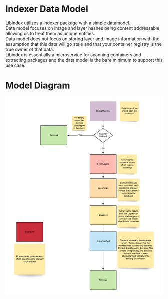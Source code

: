 # Indexer Data Model
Libindex utilizes a indexer package with a simple datamodel.  
Data model focuses on image and layer hashes being content addressable allowing us to treat them as unique entities.  
Data model does not focus on storing layer and image information with the assumption that this data will go stale and that your container registry is the true owner of that data.  
Libindex is essentially a microservice for scanning containers and extracting packages and the data model is the bare minimum to support this use case.  

# Model Diagram
![alt text](./indexer_data_model.png "indexer data model diagram")

